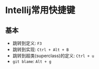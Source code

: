 # Intellij常用快捷键

## 基本

- 跳转到定义: `F3`
- 跳转到实现: `Ctrl + Alt + B`
- 跳转到超类(superclass)的定义: `Ctrl + u`
- `git blame`: `Alt + g`
